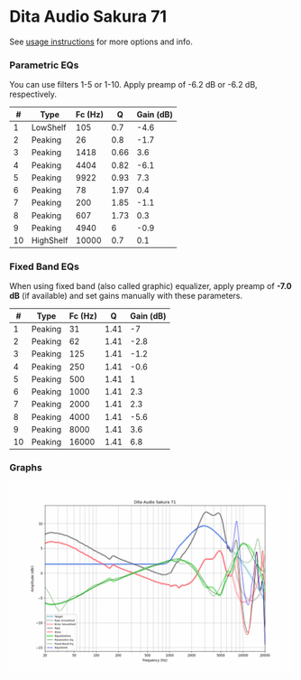 # Dita Audio Sakura 71
See [usage instructions](https://github.com/jaakkopasanen/AutoEq#usage) for more options and info.

### Parametric EQs
You can use filters 1-5 or 1-10. Apply preamp of -6.2 dB or -6.2 dB, respectively.

|   # | Type      |   Fc (Hz) |    Q |   Gain (dB) |
|-----|-----------|-----------|------|-------------|
|   1 | LowShelf  |       105 | 0.7  |        -4.6 |
|   2 | Peaking   |        26 | 0.8  |        -1.7 |
|   3 | Peaking   |      1418 | 0.66 |         3.6 |
|   4 | Peaking   |      4404 | 0.82 |        -6.1 |
|   5 | Peaking   |      9922 | 0.93 |         7.3 |
|   6 | Peaking   |        78 | 1.97 |         0.4 |
|   7 | Peaking   |       200 | 1.85 |        -1.1 |
|   8 | Peaking   |       607 | 1.73 |         0.3 |
|   9 | Peaking   |      4940 | 6    |        -0.9 |
|  10 | HighShelf |     10000 | 0.7  |         0.1 |

### Fixed Band EQs
When using fixed band (also called graphic) equalizer, apply preamp of **-7.0 dB** (if available) and set gains manually with these parameters.

|   # | Type    |   Fc (Hz) |    Q |   Gain (dB) |
|-----|---------|-----------|------|-------------|
|   1 | Peaking |        31 | 1.41 |        -7   |
|   2 | Peaking |        62 | 1.41 |        -2.8 |
|   3 | Peaking |       125 | 1.41 |        -1.2 |
|   4 | Peaking |       250 | 1.41 |        -0.6 |
|   5 | Peaking |       500 | 1.41 |         1   |
|   6 | Peaking |      1000 | 1.41 |         2.3 |
|   7 | Peaking |      2000 | 1.41 |         2.3 |
|   8 | Peaking |      4000 | 1.41 |        -5.6 |
|   9 | Peaking |      8000 | 1.41 |         3.6 |
|  10 | Peaking |     16000 | 1.41 |         6.8 |

### Graphs
![](./Dita%20Audio%20Sakura%2071.png)

